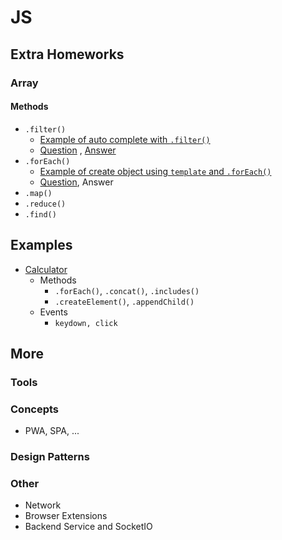 # JS
## Extra Homeworks
### Array
#### Methods
- `.filter()`
    - [Example of auto complete with `.filter()`](concepts/array/js-array-filter-example.html) 
    - [Question](concepts/array/js-array-filter-question.html) , [Answer](concepts/array/js-array-filter-answer.html)
- `.forEach()`
    - [Example of create object using `template` and `.forEach()`](concepts/array/js-array-foreach-example.html)
    - [Question](concepts/array/js-array-foreach-question.html), Answer
- `.map()`
- `.reduce()`
- `.find()`



## Examples
- [Calculator](concepts/array/js-example-calculator.html)
    - Methods
        - `.forEach()`, `.concat()`, `.includes()`
        - `.createElement()`, `.appendChild()`
    - Events
        - `keydown, click`

## More
### Tools
### Concepts
- PWA, SPA, ...
### Design Patterns
### Other
- Network
- Browser Extensions
- Backend Service and SocketIO